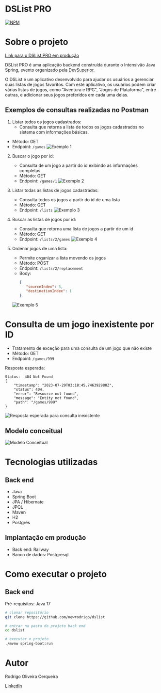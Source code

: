 # DSList PRO
[![NPM](https://img.shields.io/npm/l/react)](https://github.com/newrodrigo/dslist/blob/main/LICENSE) 

# Sobre o projeto

[Link para o DSList PRO em produção](https://dslist-production-0538.up.railway.app/)

DSList PRO é uma aplicação backend construída durante o Intensivão Java Spring, evento organizado pela [DevSuperior](https://devsuperior.com.br/).

O DSList é um aplicativo desenvolvido para ajudar os usuários a gerenciar suas listas de jogos favoritos. Com este aplicativo, os usuários podem criar várias listas de jogos, como "Aventura e RPG", "Jogos de Plataforma", entre outras, e adicionar seus jogos preferidos em cada uma delas.
## Exemplos de consultas realizadas no Postman
 1. Listar todos os jogos cadastrados:
    - Consulta que retorna a lista de todos os jogos cadastrados no sistema com informações básicas.
   - Método: GET
   - Endpoint: `/games`
   ![Exemplo 1](https://github.com/newrodrigo/assets/blob/main/dslist/endpoint-games.jpg?raw=true)

2. Buscar o jogo por id:
   - Consulta de um jogo a partir do id exibindo as informações completas
   - Método: GET
   - Endpoint: `/games/1`
   ![Exemplo 2](https://github.com/newrodrigo/assets/blob/main/dslist/endpoint-games-id.jpg?raw=true)

4. Listar todas as listas de jogos cadastradas:
   - Consulta todos os jogos a partir do id de uma lista
   - Método: GET
   - Endpoint: `/lists`
   ![Exemplo 3](https://github.com/newrodrigo/assets/blob/main/dslist/endpoint-games-lists.jpg?raw=true)

6. Buscar as listas de jogos por id:
   - Consulta que retorna uma lista de jogos a partir de um id
   - Método: GET
   - Endpoint: `/lists/2/games`
   ![Exemplo 4](https://github.com/newrodrigo/assets/blob/main/dslist/endpoint-games-by-lists.jpg?raw=true)

8. Ordenar jogos de uma lista:
   - Permite organizar a lista movendo os jogos
   - Método: POST
   - Endpoint: `/lists/2/replacement`
   - Body: 
     ```json
     {
        "sourceIndex": 3,
        "destinationIndex": 1
     }
     ```
   ![Exemplo 5](https://github.com/newrodrigo/assets/blob/main/dslist/endpoint-lists-replacement.jpg?raw=true)

# Consulta de um jogo inexistente por ID
- Tratamento de exceção para uma consulta de um jogo que não existe
- Método: GET
- Endpoint: `/games/999`

Resposta esperada:
```
Status:  404 Not Found
{
    "timestamp": "2023-07-29T03:18:45.746392980Z",
    "status": 404,
    "error": "Resource not found",
    "message": "Entity not found",
    "path": "/games/999"
}
 ```
![Resposta esperada para consulta inexistente](https://github.com/newrodrigo/assets/blob/main/dslist/endpoint-id-not-found.jpg?raw=true)
   
## Modelo conceitual
![Modelo Conceitual](https://raw.githubusercontent.com/devsuperior/java-spring-dslist/main/resources/dslist-model.png)

# Tecnologias utilizadas
## Back end
- Java
- Spring Boot
- JPA / Hibernate
- JPQL
- Maven
- H2
- Postgres

## Implantação em produção
- Back end: Railway
- Banco de dados: Postgresql

# Como executar o projeto

## Back end
Pré-requisitos: Java 17

```bash
# clonar repositório
git clone https://github.com/newrodrigo/dslist

# entrar na pasta do projeto back end
cd dslist

# executar o projeto
./mvnw spring-boot:run
```

# Autor

Rodrigo Oliveira Cerqueira

[LinkedIn](https://www.linkedin.com/in/rodrigooc)
